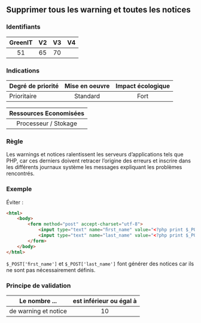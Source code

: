 ## Supprimer tous les warning et toutes les notices

### Identifiants

| GreenIT |  V2  |  V3  |  V4  |
|:-------:|:----:|:----:|:----:|
|   51   |  65 | 70  |      |

### Indications

| Degré de priorité |      Mise en oeuvre       |  Impact écologique    | 
|-------------------|:-------------------------:|:---------------------:|
|  Prioritaire      |  Standard                 |    Fort               | 


|Ressources Economisées                                      |
|:----------------------------------------------------------:|
| Processeur / Stokage   |

### Règle

Les warnings et notices ralentissent les serveurs d’applications tels que PHP, car ces derniers doivent retracer l’origine des erreurs et inscrire dans les différents journaux système les messages expliquant les problèmes rencontrés.

### Exemple

Éviter :
```html
<html>
    <body>
        <form method="post" accept-charset="utf-8">
            <input type="text" name="ﬁrst_name" value="<?php print $_POST['ﬁrst_name'] ?>" placeholder="">
            <input type="text" name="last_name" value="<?php print $_POST['last_name'] ?>" placeholder="">
        </form>
    </body>
</html>
```
`$_POST['ﬁrst_name']` et `$_POST['last_name']` font générer des notices car ils ne sont pas nécessairement définis.


### Principe de validation

| Le nombre ...     | est inférieur ou égal à   |  
|-------------------|:-------------------------:|
| de warning et notice  | 10  |
